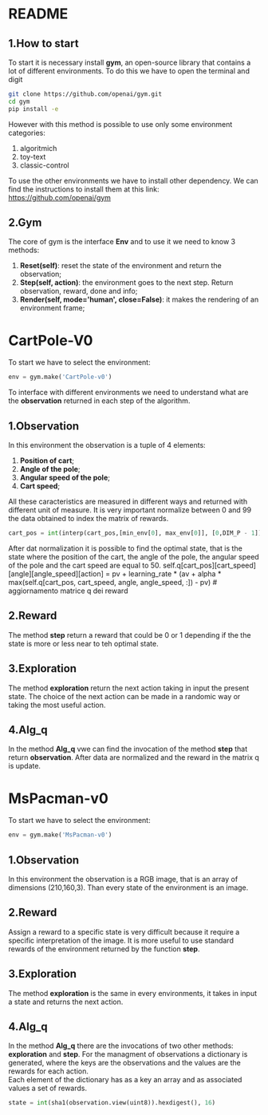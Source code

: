# README
## 1.How to start
To start it is necessary install  **gym**, an open-source library that contains a lot of different environments.
To do this we have to open the terminal and digit  

```bash
git clone https://github.com/openai/gym.git
cd gym
pip install -e 
```
However with this method is possible to use only some environment categories:

1. algoritmich
2. toy-text
3. classic-control

To use the other environments we have to install other dependency.
We can find the instructions to install them at this link: https://github.com/openai/gym

## 2.Gym
The core of gym is the interface **Env** and to use it we need to know 3 methods:

1. **Reset(self)**: reset the state of the environment and return the observation;
2. **Step(self, action)**: the environment goes to the next step. Return observation, reward, done and info;
3. **Render(self, mode='human', close=False)**: it makes the rendering of an environment frame;

# CartPole-V0
To start we have to select the environment:  

```python
env = gym.make('CartPole-v0')
```
To interface with different environments we need to understand what are the **observation** returned in each step of the algorithm.

## 1.Observation
In this environment the observation is a tuple of 4 elements: 
 
1. **Position of cart**;
2. **Angle of the pole**;
3. **Angular speed of the pole**;
4. **Cart speed**;
 
All these caracteristics are measured in different ways and returned with different unit of measure.
It is very important normalize between 0 and 99 the data obtained to index the matrix of rewards.

```python
cart_pos = int(interp(cart_pos,[min_env[0], max_env[0]], [0,DIM_P - 1])) 
```
After dat normalization  it is possible to find the optimal state, that is the state where the position of the cart, the angle of the pole, the angular speed of the pole and the cart speed are equal to 50.
self.q[cart_pos][cart_speed][angle][angle_speed][action] = pv + learning_rate * (av + alpha * max(self.q[cart_pos, cart_speed, angle, angle_speed, :]) - pv)  # aggiornamento matrice q dei reward      

## 2.Reward
The method **step** return a reward that could be 0 or 1 depending if the the state is more or less near to teh optimal state.

## 3.Exploration
The method **exploration** return the next action taking in input the present state.
The choice of the next action can be made in a randomic way or taking the most useful action.

## 4.Alg_q
In the method **Alg_q** vwe can find the invocation of the method **step** that return **observation**. After data are normalized and the reward in the matrix q is update.

# MsPacman-v0
To start we have to select the environment:  

```python
env = gym.make('MsPacman-v0')
```

## 1.Observation
In this environment the observation is a RGB image, that is an array of dimensions (210,160,3).
Than every state of the environment is an image.  

## 2.Reward
Assign a reward to a specific state is very difficult because it require a specific interpretation of the image.
It is more useful to use standard rewards of the environment returned by the function **step**.

## 3.Exploration
The method **exploration** is the same in every environments, it takes in input a state and returns the next action.

## 4.Alg_q
In the method **Alg_q** there are the invocations of two other methods: **exploration** and **step**.
For the managment of observations a dictionary is generated, where the keys are the observations and the values are the rewards for each action.  
Each element of the dictionary has as a key an array and as associated values a set of rewards.

```python
state = int(sha1(observation.view(uint8)).hexdigest(), 16) 
```

  
